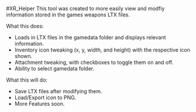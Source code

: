 #XR_Helper
This tool was created to more easily view and modfiy information stored in the games weapons LTX files.

What this does:
 - Loads in LTX files in the gamedata folder and displays relevant information.
 - Inventory icon tweaking (x, y, width, and height) with the respective icon shown.
 - Attachment tweaking, with checkboxes to toggle them on and off.
 - Ability to select gamedata folder.

What this will do:
 - Save LTX files after modifying them.
 - Load/Export icon to PNG.
 - More Features soon.
